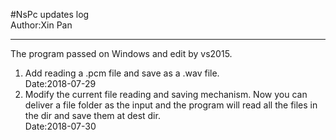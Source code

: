 #NsPc updates log  
Author:Xin Pan
***
The program passed on Windows and edit by vs2015.
1. Add reading a .pcm file and save as a .wav file.  
Date:2018-07-29
2. Modify the current file reading and saving mechanism. Now you can deliver a file folder as the input and the program will read all the files in the dir and save them at dest dir.  
Date:2018-07-30
